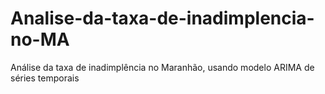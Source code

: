 # Analise-da-taxa-de-inadimplencia-no-MA
Análise da taxa de inadimplência no Maranhão, usando modelo ARIMA de séries temporais
